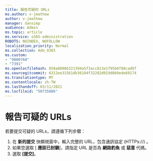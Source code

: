 ```yaml
---
title: 報告可疑的 URLs
ms.author: v-jmathew
author: v-jmathew
manager: dansimp
audience: Admin
ms.topic: article
ms.service: o365-administration
ROBOTS: NOINDEX, NOFOLLOW
localization_priority: Normal
ms.collection: Adm_O365
ms.custom:
- "9000760"
- "7391"
ms.openlocfilehash: 858a80886321394a5f3acc813e1f95b6f88cad8f
ms.sourcegitcommit: 6312ee31561db36104f32282d019d069ede69174
ms.translationtype: MT
ms.contentlocale: zh-TW
ms.lasthandoff: 03/11/2021
ms.locfileid: "50735886"
---
```

# <a name="report-suspicious-urls"></a>報告可疑的 URLs

若要提交可疑的 URLs，請遵循下列步驟：

1. 在 **新的提交** 快顯視窗中，輸入完整的 URL，包含通訊協定 (HTTPs://) 。
2. 如果您選取 [ **應該已封鎖**]，請指定 URL 是否為 **網路釣魚** 或 **惡意** 代碼。
3. 選取 **[提交]**。
